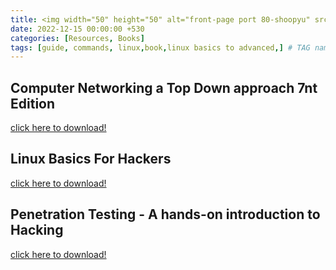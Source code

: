 ```yaml
---
title: <img width="50" height="50" alt="front-page port 80-shoopyu" src="https://user-images.githubusercontent.com/95465072/209675071-eef81a36-9b8f-42c2-866c-ef9496d53667.jpg"> Recommended Books to begin with! | Books
date: 2022-12-15 00:00:00 +530
categories: [Resources, Books]
tags: [guide, commands, linux,book,linux basics to advanced,] # TAG names should always be lowercase
---
```


## Computer Networking a Top Down approach 7nt Edition
[click here to download!](https://github.com/sujayadkesar/sujayadkesar.github.io/files/10308411/Computer.Networking._.A.Top.Down.Approach.7th.converted.pdf)
&nbsp;

## Linux Basics For Hackers
[click here to download!](https://github.com/sujayadkesar/sujayadkesar.github.io/files/10307544/linux.basics.to.advanced.pdf)
&nbsp;

## Penetration Testing - A hands-on introduction to Hacking
[click here to download!](https://github.com/sujayadkesar/sujayadkesar.github.io/files/10308427/14.Penetration.Testing.-.A.hands-on.introduction.to.Hacking.pdf)

